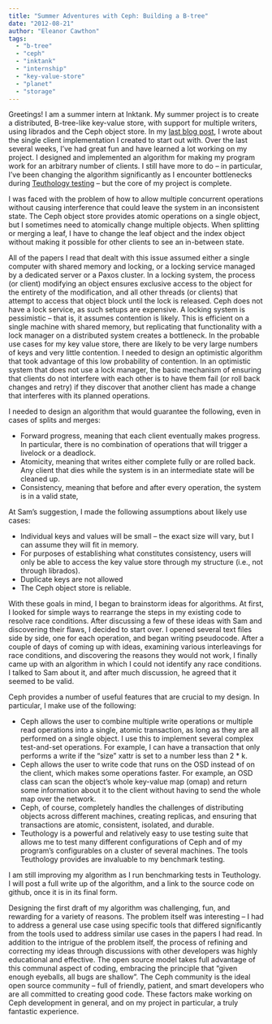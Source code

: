 ```yaml
---
title: "Summer Adventures with Ceph: Building a B-tree"
date: "2012-08-21"
author: "Eleanor Cawthon"
tags: 
  - "b-tree"
  - "ceph"
  - "inktank"
  - "internship"
  - "key-value-store"
  - "planet"
  - "storage"
---
```


Greetings! I am a summer intern at Inktank. My summer project is to create a distributed, B-tree-like key-value store, with support for multiple writers, using librados and the Ceph object store. In my [last blog post](http://ceph.com/community/my-first-impressions-of-ceph-as-a-summer-intern/), I wrote about the single client implementation I created to start out with. Over the last several weeks, I’ve had great fun and have learned a lot working on my project. I designed and implemented an algorithm for making my program work for an arbitrary number of clients. I still have more to do – in particular, I’ve been changing the algorithm significantly as I encounter bottlenecks during [Teuthology testing](https://github.com/ceph/teuthology#readme) – but the core of my project is complete.

I was faced with the problem of how to allow multiple concurrent operations without causing interference that could leave the system in an inconsistent state. The Ceph object store provides atomic operations on a single object, but I sometimes need to atomically change multiple objects. When splitting or merging a leaf, I have to change the leaf object and the index object without making it possible for other clients to see an in-between state.

All of the papers I read that dealt with this issue assumed either a single computer with shared memory and locking, or a locking service managed by a dedicated server or a Paxos cluster. In a locking system, the process (or client) modifying an object ensures exclusive access to the object for the entirety of the modification, and all other threads (or clients) that attempt to access that object block until the lock is released. Ceph does not have a lock service, as such setups are expensive. A locking system is pessimistic – that is, it assumes contention is likely. This is efficient on a single machine with shared memory, but replicating that functionality with a lock manager on a distributed system creates a bottleneck. In the probable use cases for my key value store, there are likely to be very large numbers of keys and very little contention. I needed to design an optimistic algorithm that took advantage of this low probability of contention. In an optimistic system that does not use a lock manager, the basic mechanism of ensuring that clients do not interfere with each other is to have them fail (or roll back changes and retry) if they discover that another client has made a change that interferes with its planned operations.

I needed to design an algorithm that would guarantee the following, even in cases of splits and merges:

- Forward progress, meaning that each client eventually makes progress. In particular, there is no combination of operations that will trigger a livelock or a deadlock.
- Atomicity, meaning that writes either complete fully or are rolled back. Any client that dies while the system is in an intermediate state will be cleaned up.
- Consistency, meaning that before and after every operation, the system is in a valid state,

At Sam’s suggestion, I made the following assumptions about likely use cases:

- Individual keys and values will be small – the exact size will vary, but I can assume they will fit in memory.
- For purposes of establishing what constitutes consistency, users will only be able to access the key value store through my structure (i.e., not through librados).
- Duplicate keys are not allowed
- The Ceph object store is reliable.

With these goals in mind, I began to brainstorm ideas for algorithms. At first, I looked for simple ways to rearrange the steps in my existing code to resolve race conditions. After discussing a few of these ideas with Sam and discovering their flaws, I decided to start over. I opened several text files side by side, one for each operation, and began writing pseudocode. After a couple of days of coming up with ideas, examining various interleavings for race conditions, and discovering the reasons they would not work, I finally came up with an algorithm in which I could not identify any race conditions. I talked to Sam about it, and after much discussion, he agreed that it seemed to be valid.

Ceph provides a number of useful features that are crucial to my design. In particular, I make use of the following:

- Ceph allows the user to combine multiple write operations or multiple read operations into a single, atomic transaction, as long as they are all performed on a single object. I use this to implement several complex test-and-set operations. For example, I can have a transaction that only performs a write if the “size” xattr is set to a number less than 2 \* k.
- Ceph allows the user to write code that runs on the OSD instead of on the client, which makes some operations faster. For example, an OSD class can scan the object’s whole key-value map (omap) and return some information about it to the client without having to send the whole map over the network.
- Ceph, of course, completely handles the challenges of distributing objects across different machines, creating replicas, and ensuring that transactions are atomic, consistent, isolated, and durable.
- Teuthology is a powerful and relatively easy to use testing suite that allows me to test many different configurations of Ceph and of my program’s configurables on a cluster of several machines. The tools Teuthology provides are invaluable to my benchmark testing.

I am still improving my algorithm as I run benchmarking tests in Teuthology. I will post a full write up of the algorithm, and a link to the source code on github, once it is in its final form.

Designing the first draft of my algorithm was challenging, fun, and rewarding for a variety of reasons. The problem itself was interesting – I had to address a general use case using specific tools that differed significantly from the tools used to address similar use cases in the papers I had read. In addition to the intrigue of the problem itself, the process of refining and correcting my ideas through discussions with other developers was highly educational and effective. The open source model takes full advantage of this communal aspect of coding, embracing the principle that “given enough eyeballs, all bugs are shallow”. The Ceph community is the ideal open source community – full of friendly, patient, and smart developers who are all committed to creating good code. These factors make working on Ceph development in general, and on my project in particular, a truly fantastic experience.

